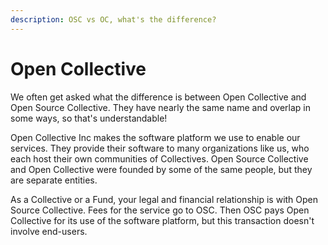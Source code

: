 ```yaml
---
description: OSC vs OC, what's the difference?
---
```


# Open Collective

We often get asked what the difference is between Open Collective and Open Source Collective. They have nearly the same name and overlap in some ways, so that's understandable! 

Open Collective Inc makes the software platform we use to enable our services. They provide their software to many organizations like us, who each host their own communities of Collectives. Open Source Collective and Open Collective were founded by some of the same people, but they are separate entities.

As a Collective or a Fund, your legal and financial relationship is with Open Source Collective. Fees for the service go to OSC. Then OSC pays Open Collective for its use of the software platform, but this transaction doesn't involve end-users.
